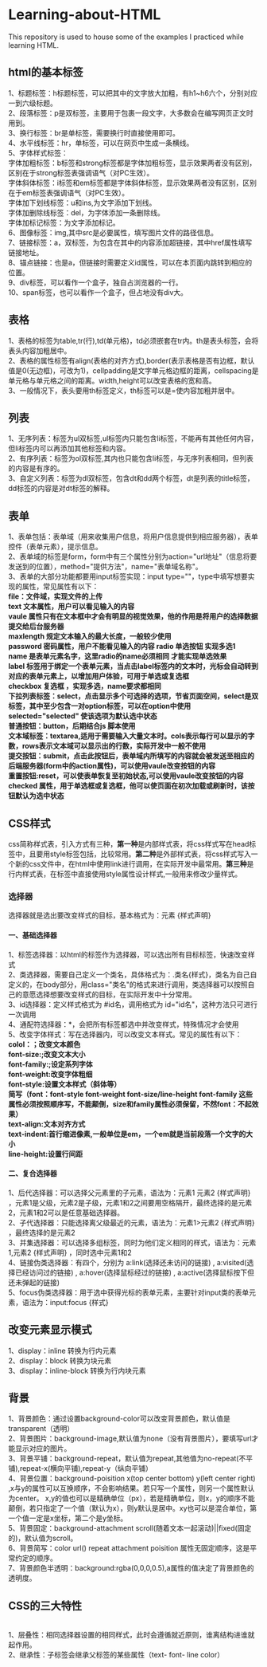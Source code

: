# Learning-about-HTML
This repository is used to house some of the examples I practiced while learning HTML.

<h2>html的基本标签</h2>
1、标题标签：h标题标签，可以把其中的文字放大加粗，有h1~h6六个，分别对应一到六级标题。<br>
2、段落标签：p是双标签，主要用于包裹一段文字，大多数会在编写网页正文时用到。  <br>
3、换行标签：br是单标签，需要换行时直接使用即可。<br>
4、水平线标签：hr，单标签，可以在网页中生成一条横线。<br>
5、字体样式标签：<br>
   字体加粗标签：b标签和strong标签都是字体加粗标签，显示效果两者没有区别，区别在于strong标签表强调语气（对PC生效）。<br>
   字体斜体标签：i标签和em标签都是字体斜体标签，显示效果两者没有区别，区别在于em标签表强调语气（对PC生效）。<br>
   字体加下划线标签：u和ins,为文字添加下划线。<br>
   字体加删除线标签：del，为字体添加一条删除线。<br>
   字体加标记标签<mark></mark>：为文字添加标记。<br>
6、图像标签：img,其中src是必要属性，填写图片文件的路径信息。<br>
7、链接标签：a，双标签，为包含在其中的内容添加超链接，其中href属性填写链接地址。<br>
8、锚点链接：也是a，但链接时需要定义id属性，可以在本页面内跳转到相应的位置。<br>
9、div标签，可以看作一个盒子，独自占浏览器的一行。<br>
10、span标签，也可以看作一个盒子，但占地没有div大。<br>
<h2>表格</h2>
1、表格的标签为table,tr(行),td(单元格)，td必须嵌套在tr内。th是表头标签，会将表头内容加粗居中。<br>
2、表格的属性标签有align(表格的对齐方式),border(表示表格是否有边框，默认值是0(无边框)，可改为1)，cellpadding是文字单元格边框的距离，cellspacing是单元格与单元格之间的距离。width,height可以改变表格的宽和高。<br>
3、一般情况下，表头要用th标签定义，th标签可以是=使内容加粗并居中。<br>
<h2>列表</h2>
1、无序列表：标签为ul双标签,ul标签内只能包含li标签，不能再有其他任何内容，但li标签内可以再添加其他标签和内容。<br>
2、有序列表：标签为ol双标签,其内也只能包含li标签，与无序列表相同，但列表的内容是有序的。<br>
3、自定义列表：标签为dl双标签，包含dt和dd两个标签，dt是列表的title标签，dd标签的内容是对dt标签的解释。<br>
<h2>表单</h2>
1、表单包括：表单域（用来收集用户信息，将用户信息提供到相应服务器），表单控件（表单元素），提示信息。<br>
2、表单域的标签是form，form中有三个属性分别为action="url地址"（信息将要发送到的位置），method="提供方法"，name="表单域名称"。<br>
3、表单的大部分功能都要用input标签实现：input type=""，type中填写想要实现的属性，常见属性有以下：<br>
 <strong>file：文件域，实现文件的上传<br>
 text 文本属性，用户可以看见输入的内容<br>
 vaule 属性只有在文本框中才会有明显的视觉效果，他的作用是将用户的选择数据提交给后台服务器<br>
 maxlength 规定文本输入的最大长度，一般较少使用<br>
 password 密码属性，用户不能看见输入的内容
 radio 单选按钮 实现多选1<br>
 name 是表单元素名字，这里radio的name必须相同 才能实现单选效果<br>
 label 标签用于绑定一个表单元素，当点击label标签内的文本时，光标会自动转到对应的表单元素上，以增加用户体验，可用于单选或复选框<br>
 checkbox 复选框 ，实现多选，name要求都相同<br>
 下拉列表标签：select，点击显示多个可选择的选项，节省页面空间，select是双标签，其中至少包含一对option标签，可以在option中使用selected="selected" 使该选项为默认选中状态<br>
 普通按钮：button，后期结合js 脚本使用<br>
 文本域标签：textarea,适用于需要输入大量文本时。cols表示每行可以显示的字数，rows表示文本域可以显示出的行数，实际开发中一般不使用<br>
 提交按钮：submit，点击此按钮后，表单域内所填写的内容就会被发送至相应的后端服务器(form中的action属性)，可以使用vaule改变按钮的内容<br>
 重置按钮:reset，可以使表单恢复至初始状态,可以使用vaule改变按钮的内容<br>
 checked 属性，用于单选框或复选框，他可以使页面在初次加载或刷新时，该按钮默认为选中状态<br> </strong>
 <h2>CSS样式</h2>
 css简称样式表，引入方式有三种，<strong>第一种</strong>是内部样式表，将css样式写在head标签中，且要用style标签包括，比较常用。<strong>第二种</strong>是外部样式表，将css样式写入一个新的css文件中，在html中使用link进行调用，在实际开发中最常用。<strong>第三种</strong>是行内样式表，在标签中直接使用style属性设计样式,一般用来修改少量样式。<br>
 <h3>选择器</h3>
 选择器就是选出要改变样式的目标，基本格式为：元素 {样式声明}
 <h4>一、基础选择器</h4>
 1、标签选择器：以html的标签作为选择器，可以选出所有目标标签，快速改变样式<br>
 2、类选择器，需要自己定义一个类名，具体格式为：.类名{样式}，类名为自己自定义的，在body部分，用class="类名"的格式来进行调用，类选择器可以按照自己的意愿选择想要改变样式的目标，在实际开发中十分常用。<br>
 3、id选择器：定义样式格式为 #id名，调用格式为 id="id名"，这种方法只可进行一次调用<br>
 4、通配符选择器：*，会把所有标签都选中并改变样式，特殊情况才会使用 <br>
 5、改变字体样式：写在选择器内，可以改变文本样式。常见的属性有以下：<br>
 <strong>
   colol：；改变文本颜色<br>
   font-size:;改变文本大小<br>
   font-family:;设定系列字体<br>
   font-weight:改变字体粗细<br>
   font-style:设置文本样式（斜体等）<br>
   简写（font：font-style font-weight font-size/line-height font-family 这些属性必须按照顺序写，不能颠倒，size和family属性必须保留，不然font：不起效果）<br>
   text-align:文本对齐方式<br>
   text-indent:首行缩进像素,一般单位是em，一个em就是当前段落一个文字的大小<br>
   line-height:设置行间距
 </strong>
 <h4>二、复合选择器</h4>
 1、后代选择器：可以选择父元素里的子元素，语法为：元素1  元素2 {样式声明} ，元素1是父级，元素2是子级，元素1和2之间要用空格隔开，最终选择的是元素2，元素1和2可以是任意基础选择器。<br>
 2、子代选择器：只能选择离父级最近的元素，语法为：元素1>元素2 {样式声明} ，最终选择的是元素2<br>
 3、并集选择器：可以选择多组标签，同时为他们定义相同的样式，语法为：元素1,元素2 {样式声明} ，同时选中元素1和2<br>
 4、链接伪类选择器：有四个，分别为 a:link(选择还未访问的链接) , a:visited(选择已经访问过的链接) , a:hover(选择鼠标经过的链接) , a:active(选择鼠标按下但还未弹起的链接)<br>
 5、focus伪类选择器：用于选中获得光标的表单元素，主要针对input类的表单元素，语法为：input:focus {样式}
 <h2>改变元素显示模式</h2>
 1、display：inline 转换为行内元素<br>
 2、display：block 转换为块元素<br>
 3、display：inline-block 转换为行内块元素<br>
<h2>背景</h2>
1、背景颜色：通过设置background-color可以改变背景颜色，默认值是transparent（透明）<br>
2、背景图片：background-image,默认值为none（没有背景图片），要填写url才能显示对应的图片。<br>
3、背景平铺：background-repeat，默认值为repeat,其他值为no-repeat(不平铺),repeat-x(横向平铺),repeat-y（纵向平铺）<br>
4、背景位置：background-poisition  x(top center bottom) y(left center right) ,x与y的属性可以互换顺序，不会影响结果。若只写一个属性，则另一个属性默认为center。 x,y的值也可以是精确单位（px），若是精确单位，则x，y的顺序不能颠倒，若只指定了一个值（默认为x），则y默认是居中。xy也可以是混合单位，第一个值一定是x坐标，第二个是y坐标。<br>
5、背景固定：background-attachment  scroll(随着文本一起滚动)||fixed(固定的)，默认值为scroll。<br>
6、背景简写：color url() repeat attachment poisition  属性无固定顺序，这是平常约定的顺序。<br>
7、背景颜色半透明：background:rgba(0,0,0,0.5),a属性的值决定了背景颜色的透明度。
<h2>CSS的三大特性</h2><br>
1、层叠性：相同选择器设置的相同样式，此时会遵循就近原则，谁离结构进谁就起作用。<br>
2、继承性：子标签会继承父标签的某些属性（text- font- line color）<br>
